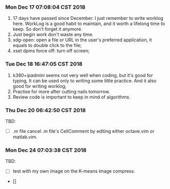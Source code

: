 
### Mon Dec 17 07:08:04 CST 2018

1. 17 days have passed since December. I just remember to write worklog here. WorkLog is a good habit to maintain, and it worth a lifelong time to keep. So don't forget it anymore. 
2. Just begin work don't waste any time. 
3. xdg-open: open a file or URL in the user's preferred application, it equals to double click to the file;
4. xset dpms force off: turn off screen;

### Tue Dec 18 16:47:05 CST 2018

1. k380+ipadmini seems not very well when coding, but it's good for typing, It can be used only to writing some little practice. And it also good for writing worklog;
2. Practise for more after cutting nails tomorrow. 
3. Review code is important to keep in mind of algorithms. 

### Thu Dec 20 06:42:50 CST 2018

TBD:
- [ ] .m file cancel .m file's CellComment by editing either octave.vim or matlab.vim. 


### Mon Dec 24 07:03:38 CST 2018

TBD:
- [ ] test with my own image on the K-means image compress. 
- [] 




